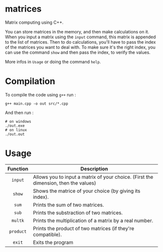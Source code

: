 # matrices

Matrix computing using C++.

You can store matrices in the memory, and then make calculations on it. When you input a matrix using the `input` command, this matrix is appended to the list of matrices. Then to do calculations, you'll have to pass the index of the matrices you want to deal with. To make sure it's the right index, you can use the command `show` and then pass the index, to verify the values.

More infos in `Usage` or doing the command `help`.

# Compilation

To compile the code using `g++` run :
```shell
g++ main.cpp -o out src/*.cpp
```

And then run :
```shell
# on windows
./out.exe
# on linux
./out.out
```

# Usage

Function | Description
:-------:| -----------
`input`  | Allows you to input a matrix of your choice. (First the dimension, then the values)
`show`   | Shows the matrice of your choice (by giving its index).
`sum`    | Prints the sum of two matrices.
`sub`    | Prints the substraction of two matrices.
`multk`  | Prints the multiplication of a matrix by a real number.
`product`| Prints the product of two matrices (if they're compatible).
`exit`   | Exits the program